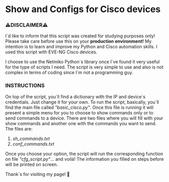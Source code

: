 # Show and Configs for Cisco devices

### ⚠️**DISCLAIMER**⚠️
I´d like to inform that this script was created for studying purposes only! Please take care before use this on your **production environment!**
My intention is to learn and improve my Python and Cisco automation skills. I used this script with EVE-NG Cisco devices.

I choose to use the Netmiko Python´s library once I´ve found it very useful for the type of scripts I need. The script is very simple to use and also is not complex in terms of coding since I´m not a programming guy.

### **INSTRUCTIONS**
On top of the script, you´ll find a dictionary with the IP and device´s credentials. Just change it for your own.
To run the script, basically, you´ll find the main file called *"basic_cisco.py"*. Once this file is running it will present a simple menu for you to choose to show commands only or to send commands to a device. There are two files where you will fill with your show commands and another one with the commands you want to send. The files are:

1. *sh_commands.txt*
2. *conf_commands.txt*

Once you choose your option, the script will run the corresponding function on file *"cfg_script.py"*... and voilá! The information you filled on steps before will be printed on screen. 


Thank´s for visiting my page!
🙂